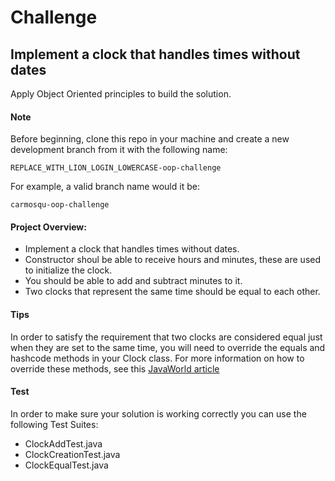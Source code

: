 # Challenge

## Implement a clock that handles times without dates

Apply Object Oriented principles to build the solution.

#### Note
Before beginning, clone this repo in your machine and create a new development branch from it with the following name:
   
   `REPLACE_WITH_LION_LOGIN_LOWERCASE-oop-challenge`
   
   For example, a valid branch name would it be:
   
   `carmosqu-oop-challenge`


#### Project Overview:
* Implement a clock that handles times without dates.
* Constructor shoul be able to receive hours and minutes, these are used to initialize the clock.
* You should be able to add and subtract minutes to it.
* Two clocks that represent the same time should be equal to each other.

#### Tips
In order to satisfy the requirement that two clocks are considered equal just when they are set to the same time, you will need to override the equals and hashcode methods in your Clock class.
For more information on how to override these methods, see this [JavaWorld article](https://www.javaworld.com/article/2072762/object-equality.html)

#### Test
In order to make sure your solution is working correctly you can use the following Test Suites:
* ClockAddTest.java
* ClockCreationTest.java
* ClockEqualTest.java